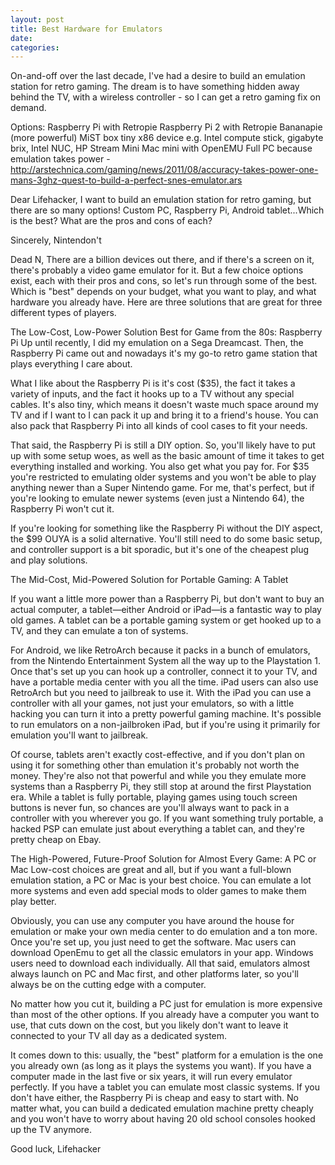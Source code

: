 ```yaml
---
layout: post
title: Best Hardware for Emulators
date:
categories: 
---
```


<!--
todo: create a new emulator project
-->

On-and-off over the last decade, I've had a desire to build an emulation station for retro gaming. The dream is to have something hidden away behind the TV, with a wireless controller - so I can get a retro gaming fix on demand.

Options:
Raspberry Pi with Retropie
Raspberry Pi 2 with Retropie
Bananapie (more powerful)
MiST box
tiny x86 device e.g. Intel compute stick, gigabyte brix, Intel NUC, HP Stream Mini
Mac mini with OpenEMU
Full PC because emulation takes power - http://arstechnica.com/gaming/news/2011/08/accuracy-takes-power-one-mans-3ghz-quest-to-build-a-perfect-snes-emulator.ars

Dear Lifehacker,
I want to build an emulation station for retro gaming, but there are so many options! Custom PC, Raspberry Pi, Android tablet...Which is the best? What are the pros and cons of each?

Sincerely,
Nintendon't

Dead N,
There are a billion devices out there, and if there's a screen on it, there's probably a video game emulator for it. But a few choice options exist, each with their pros and cons, so let's run through some of the best. Which is "best" depends on your budget, what you want to play, and what hardware you already have. Here are three solutions that are great for three different types of players.

The Low-Cost, Low-Power Solution Best for Game from the 80s: Raspberry Pi
Up until recently, I did my emulation on a Sega Dreamcast. Then, the Raspberry Pi came out and nowadays it's my go-to retro game station that plays everything I care about.

What I like about the Raspberry Pi is it's cost ($35), the fact it takes a variety of inputs, and the fact it hooks up to a TV without any special cables. It's also tiny, which means it doesn't waste much space around my TV and if I want to I can pack it up and bring it to a friend's house. You can also pack that Raspberry Pi into all kinds of cool cases to fit your needs.

That said, the Raspberry Pi is still a DIY option. So, you'll likely have to put up with some setup woes, as well as the basic amount of time it takes to get everything installed and working. You also get what you pay for. For $35 you're restricted to emulating older systems and you won't be able to play anything newer than a Super Nintendo game. For me, that's perfect, but if you're looking to emulate newer systems (even just a Nintendo 64), the Raspberry Pi won't cut it.

If you're looking for something like the Raspberry Pi without the DIY aspect, the $99 OUYA is a solid alternative. You'll still need to do some basic setup, and controller support is a bit sporadic, but it's one of the cheapest plug and play solutions.

The Mid-Cost, Mid-Powered Solution for Portable Gaming: A Tablet

If you want a little more power than a Raspberry Pi, but don't want to buy an actual computer, a tablet—either Android or iPad—is a fantastic way to play old games. A tablet can be a portable gaming system or get hooked up to a TV, and they can emulate a ton of systems.

For Android, we like RetroArch because it packs in a bunch of emulators, from the Nintendo Entertainment System all the way up to the Playstation 1. Once that's set up you can hook up a controller, connect it to your TV, and have a portable media center with you all the time. iPad users can also use RetroArch but you need to jailbreak to use it. With the iPad you can use a controller with all your games, not just your emulators, so with a little hacking you can turn it into a pretty powerful gaming machine. It's possible to run emulators on a non-jailbroken iPad, but if you're using it primarily for emulation you'll want to jailbreak.

Of course, tablets aren't exactly cost-effective, and if you don't plan on using it for something other than emulation it's probably not worth the money. They're also not that powerful and while you they emulate more systems than a Raspberry Pi, they still stop at around the first Playstation era. While a tablet is fully portable, playing games using touch screen buttons is never fun, so chances are you'll always want to pack in a controller with you wherever you go. If you want something truly portable, a hacked PSP can emulate just about everything a tablet can, and they're pretty cheap on Ebay.

The High-Powered, Future-Proof Solution for Almost Every Game: A PC or Mac
Low-cost choices are great and all, but if you want a full-blown emulation station, a PC or Mac is your best choice. You can emulate a lot more systems and even add special mods to older games to make them play better.

Obviously, you can use any computer you have around the house for emulation or make your own media center to do emulation and a ton more. Once you're set up, you just need to get the software. Mac users can download OpenEmu to get all the classic emulators in your app. Windows users need to download each individually. All that said, emulators almost always launch on PC and Mac first, and other platforms later, so you'll always be on the cutting edge with a computer.

No matter how you cut it, building a PC just for emulation is more expensive than most of the other options. If you already have a computer you want to use, that cuts down on the cost, but you likely don't want to leave it connected to your TV all day as a dedicated system.

It comes down to this: usually, the "best" platform for a emulation is the one you already own (as long as it plays the systems you want). If you have a computer made in the last five or six years, it will run every emulator perfectly. If you have a tablet you can emulate most classic systems. If you don't have either, the Raspberry Pi is cheap and easy to start with. No matter what, you can build a dedicated emulation machine pretty cheaply and you won't have to worry about having 20 old school consoles hooked up the TV anymore.

Good luck,
Lifehacker

